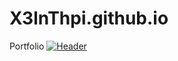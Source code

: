 # X3lnThpi.github.io
Portfolio
[![Header](https://raw.githubusercontent.com/MartinHeinz/<OWNER>/<OWNER>/readme_header.png "Header")](https://ibb.co/8myQxLY)

